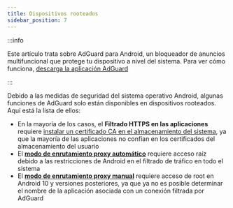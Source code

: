 ```yaml
---
title: Dispositivos rooteados
sidebar_position: 7
---
```


:::info

Este artículo trata sobre AdGuard para Android, un bloqueador de anuncios multifuncional que protege tu dispositivo a nivel del sistema. Para ver cómo funciona, [descarga la aplicación AdGuard](https://agrd.io/download-kb-adblock)

:::

Debido a las medidas de seguridad del sistema operativo Android, algunas funciones de AdGuard solo están disponibles en dispositivos rooteados. Aquí está la lista de ellos:

- En la mayoría de los casos, el **Filtrado HTTPS en las aplicaciones** requiere [instalar un certificado CA en el almacenamiento del sistema](/adguard-for-android/features/settings#security-certificates), ya que la mayoría de las aplicaciones no confían en los certificados del almacenamiento del usuario
- El [**modo de enrutamiento proxy automático**](/adguard-for-android/features/settings#routing-mode) requiere acceso raíz debido a las restricciones de Android en el filtrado de tráfico en todo el sistema
- El [**modo de enrutamiento proxy manual**](/adguard-for-android/features/settings#routing-mode) requiere acceso de root en Android 10 y versiones posteriores, ya que ya no es posible determinar el nombre de la aplicación asociada con un conexión filtrada por AdGuard

